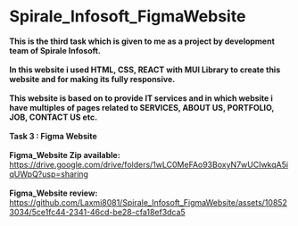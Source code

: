 # Spirale_Infosoft_FigmaWebsite
 <b>This is the third task which is given to me as a project by development team of Spirale Infosoft.</b><br><br>
 <b>In this website i used HTML, CSS, REACT with MUI Library to create this website and for making its fully responsive.</b><br><br>
 <b>This website is based on to provide IT services and in which website i have multiples of pages related to SERVICES, ABOUT US, PORTFOLIO, JOB, CONTACT US etc.</b><br><br>
 <b>Task 3 : Figma Website</b> <br> <br>
 <b> Figma_Website Zip available:</b><br>
 https://drive.google.com/drive/folders/1wLC0MeFAo93BoxyN7wUCIwkqA5iqUWpQ?usp=sharing
 <br><br>
<b> Figma_Website review:</b> <br>
https://github.com/Laxmi8081/Spirale_Infosoft_FigmaWebsite/assets/108523034/5ce1fc44-2341-46cd-be28-cfa18ef3dca5


